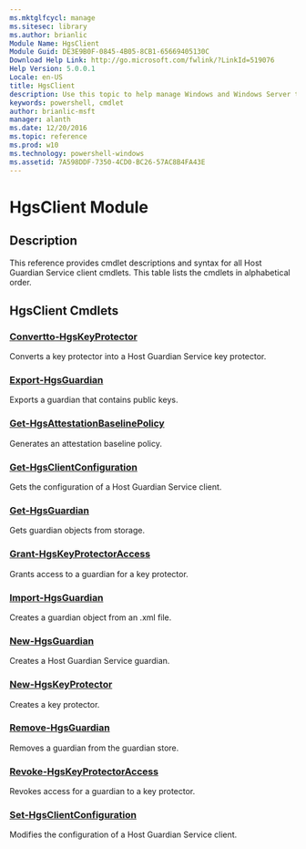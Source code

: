```yaml
---
ms.mktglfcycl: manage
ms.sitesec: library
ms.author: brianlic
Module Name: HgsClient
Module Guid: DE3E9B0F-0845-4B05-8CB1-65669405130C
Download Help Link: http://go.microsoft.com/fwlink/?LinkId=519076
Help Version: 5.0.0.1
Locale: en-US
title: HgsClient
description: Use this topic to help manage Windows and Windows Server technologies with Windows PowerShell.
keywords: powershell, cmdlet
author: brianlic-msft
manager: alanth
ms.date: 12/20/2016
ms.topic: reference
ms.prod: w10
ms.technology: powershell-windows
ms.assetid: 7A598DDF-7350-4CD0-BC26-57AC8B4FA43E
---
```


# HgsClient Module
## Description
This reference provides cmdlet descriptions and syntax for all Host Guardian Service client cmdlets. This table lists the cmdlets in alphabetical order.

## HgsClient Cmdlets
### [Convertto-HgsKeyProtector](./Convertto-HgsKeyProtector.md)
Converts a key protector into a Host Guardian Service key protector.

### [Export-HgsGuardian](./Export-HgsGuardian.md)
Exports a guardian that contains public keys.

### [Get-HgsAttestationBaselinePolicy](./Get-HgsAttestationBaselinePolicy.md)
Generates an attestation baseline policy.

### [Get-HgsClientConfiguration](./Get-HgsClientConfiguration.md)
Gets the configuration of a Host Guardian Service client.

### [Get-HgsGuardian](./Get-HgsGuardian.md)
Gets guardian objects from storage.

### [Grant-HgsKeyProtectorAccess](./Grant-HgsKeyProtectorAccess.md)
Grants access to a guardian for a key protector.

### [Import-HgsGuardian](./Import-HgsGuardian.md)
Creates a guardian object from an .xml file.

### [New-HgsGuardian](./New-HgsGuardian.md)
Creates a Host Guardian Service guardian.

### [New-HgsKeyProtector](./New-HgsKeyProtector.md)
Creates a key protector.

### [Remove-HgsGuardian](./Remove-HgsGuardian.md)
Removes a guardian from the guardian store.

### [Revoke-HgsKeyProtectorAccess](./Revoke-HgsKeyProtectorAccess.md)
Revokes access for a guardian to a key protector.

### [Set-HgsClientConfiguration](./Set-HgsClientConfiguration.md)
Modifies the configuration of a Host Guardian Service client.



